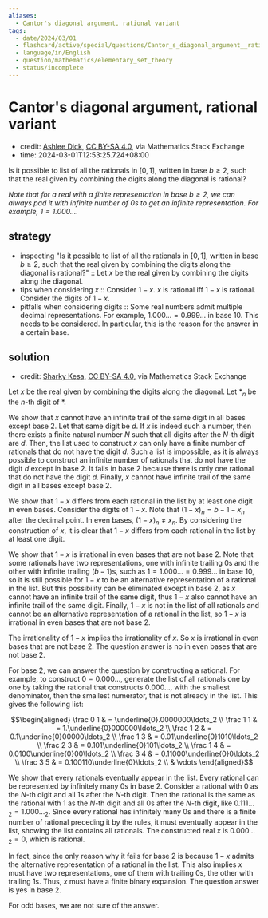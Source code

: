 ```yaml
---
aliases:
  - Cantor's diagonal argument, rational variant
tags:
  - date/2024/03/01
  - flashcard/active/special/questions/Cantor_s_diagonal_argument__rational_variant
  - language/in/English
  - question/mathematics/elementary_set_theory
  - status/incomplete
---
```


# Cantor's diagonal argument, rational variant

- credit: [Ashlee Dick](https://math.stackexchange.com/q/4833515), [CC BY-SA 4.0](https://creativecommons.org/licenses/by-sa/4.0/), via Mathematics Stack Exchange
- time: 2024-03-01T12:53:25.724+08:00

Is it possible to list of all the rationals in $[0, 1]$, written in base $b \ge 2$, such that the real given by combining the digits along the diagonal is rational?

_Note that for a real with a finite representation in base $b \ge 2$, we can always pad it with infinite number of 0s to get an infinite representation. For example, $1 = 1.000\ldots$._

## strategy

- inspecting "Is it possible to list of all the rationals in $[0, 1]$, written in base $b \ge 2$, such that the real given by combining the digits along the diagonal is rational?" :: Let $x$ be the real given by combining the digits along the diagonal.
- tips when considering $x$ :: Consider $1 - x$. $x$ is rational iff $1 - x$ is rational. Consider the digits of $1 - x$.
- pitfalls when considering digits :: Some real numbers admit multiple decimal representations. For example, $1.000\ldots = 0.999\ldots$ in base 10. This needs to be considered. In particular, this is the reason for the answer in a certain base.

## solution

- credit: [Sharky Kesa](https://math.stackexchange.com/a/4833531), [CC BY-SA 4.0](https://creativecommons.org/licenses/by-sa/4.0/), via Mathematics Stack Exchange

Let $x$ be the real given by combining the digits along the diagonal. Let $*_n$ be the $n$-th digit of $*$.

We show that $x$ cannot have an infinite trail of the same digit in all bases except base 2. Let that same digit be $d$. If $x$ is indeed such a number, then there exists a finite natural number $N$ such that all digits after the $N$-th digit are $d$. Then, the list used to construct $x$ can only have a finite number of rationals that do not have the digit $d$. Such a list is impossible, as it is always possible to construct an infinite number of rationals that do not have the digit $d$ except in base 2. It fails in base 2 because there is only one rational that do not have the digit $d$. Finally, $x$ cannot have infinite trail of the same digit in all bases except base 2.

We show that $1 - x$ differs from each rational in the list by at least one digit in even bases. Consider the digits of $1 - x$. Note that $(1 - x)_n = b - 1 - x_n$ after the decimal point. In even bases, $(1 - x)_n \ne x_n$. By considering the construction of $x$, it is clear that $1 - x$ differs from each rational in the list by at least one digit.

We show that $1 - x$ is irrational in even bases that are not base 2. Note that some rationals have two representations, one with infinite trailing 0s and the other with infinite trailing $(b - 1)$<!-- LaTeX separator -->s, such as $1 = 1.000\ldots = 0.999\ldots$ in base 10, so it is still possible for $1 - x$ to be an alternative representation of a rational in the list. But this possibility can be eliminated except in base 2, as $x$ cannot have an infinite trail of the same digit, thus $1 - x$ also cannot have an infinite trail of the same digit. Finally, $1 - x$ is not in the list of all rationals and cannot be an alternative representation of a rational in the list, so $1 - x$ is irrational in even bases that are not base 2.

The irrationality of $1 - x$ implies the irrationality of $x$. So $x$ is irrational in even bases that are not base 2. The question answer is no in even bases that are not base 2.

For base 2, we can answer the question by constructing a rational. For example, to construct $0 = 0.000\ldots$, generate the list of all rationals one by one by taking the rational that constructs $0.000\ldots$, with the smallest denominator, then the smallest numerator, that is not already in the list. This gives the following list:

$$\begin{aligned}
\frac 0 1 & = \underline{0}.0000000\ldots_2 \\
\frac 1 1 & = 1.\underline{0}000000\ldots_2 \\
\frac 1 2 & = 0.1\underline{0}00000\ldots_2 \\
\frac 1 3 & = 0.01\underline{0}1010\ldots_2 \\
\frac 2 3 & = 0.101\underline{0}101\ldots_2 \\
\frac 1 4 & = 0.0100\underline{0}00\ldots_2 \\
\frac 3 4 & = 0.11000\underline{0}0\ldots_2 \\
\frac 3 5 & = 0.100110\underline{0}\ldots_2 \\
& \vdots
\end{aligned}$$

We show that every rationals eventually appear in the list. Every rational can be represented by infinitely many 0s in base 2. Consider a rational with 0 as the $N$-th digit and all 1s after the $N$-th digit. Then the rational is the same as the rational with 1 as the $N$-th digit and all 0s after the $N$-th digit, like $0.111\ldots_2 = 1.000\ldots_2$. Since every rational has infinitely many 0s and there is a finite number of rational preceding it by the rules, it must eventually appear in the list, showing the list contains all rationals. The constructed real $x$ is $0.000\ldots_2 = 0$, which is rational.

In fact, since the only reason why it fails for base 2 is because $1 - x$ admits the alternative representation of a rational in the list. This also implies $x$ must have two representations, one of them with trailing 0s, the other with trailing 1s. Thus, $x$ must have a finite binary expansion. The question answer is yes in base 2.

For odd bases, we are not sure of the answer.
